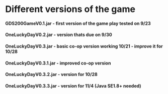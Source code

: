 # Different versions of the game

#### GDS200GameV0.1.jar - first version of the game play tested on 9/23
#### OneLuckyDayV0.2.jar - version thats due on 9/30 
#### OneLuckyDayV0.3.jar - basic co-op version working 10/21 - improve it for 10/28
#### OneLuckyDayV0.3.1.jar - improved co-op version
#### OneLuckyDayV0.3.2.jar - version for 10/28
#### OneLuckyDayV0.3.3.jar - version for 11/4 (Java SE1.8+ needed)

